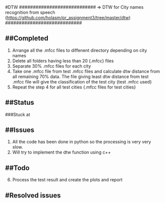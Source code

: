 #DTW
############################
=> DTW for City names recognition from speech (https://github.com/holasm/pr_assignment3/tree/master/dtw)
############################

##Completed
----------------------------
1. Arrange all the .mfcc files to diffenent directory depending on city names  
2. Delete all folders having less than 20 {.mfcc} files
3. Separate 30% .mfcc files for each city 
4. Take one .mfcc file from test .mfcc files and calculate dtw distance from all remaining 70% data.
  The file giving least dtw distance from test .mfcc file will give the classification of the test city {test .mfcc used}
5. Repeat the step 4 for all test cities {.mfcc files for test cities}


##Status
----------------------------
###Stuck at

##Issues
---------------------------
1. All the code has been done in python so the processing is very very slow.
2. Will try to implement the dtw function using c++

##Todo
----------------------------
6. Process the test result and create the plots and report

#Resolved issues
-----------------------------
